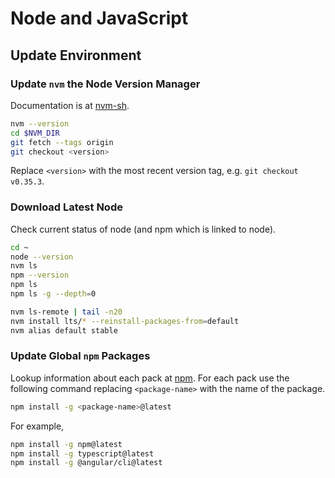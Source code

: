 # Node and JavaScript

## Update Environment

### Update ``nvm`` the Node Version Manager

Documentation is at [nvm-sh](https://github.com/nvm-sh/nvm#manual-upgrade).

```bash
nvm --version
cd $NVM_DIR
git fetch --tags origin
git checkout <version>
```

Replace ``<version>`` with the most recent version tag, e.g. ``git checkout v0.35.3``.

### Download Latest Node

Check current status of node (and npm which is linked to node).

```bash
cd ~
node --version
nvm ls
npm --version
npm ls
npm ls -g --depth=0
```

```bash
nvm ls-remote | tail -n20
nvm install lts/* --reinstall-packages-from=default
nvm alias default stable
```

### Update Global ``npm`` Packages

Lookup information about each pack at [npm](https://www.npmjs.com/).
For each pack use the following command replacing ``<package-name>`` with the name of the package.

```bash
npm install -g <package-name>@latest
```

For example,

```bash
npm install -g npm@latest
npm install -g typescript@latest
npm install -g @angular/cli@latest
```
